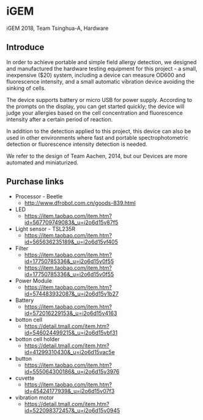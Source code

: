 # iGEM
iGEM 2018, Team Tsinghua-A, Hardware
## Introduce
In order to achieve portable and simple field allergy detection, we designed and manufactured the hardware testing equipment for this project - a small, inexpensive ($20) system, including a device can measure OD600 and fluorescence intensity, and a small automatic vibration device avoiding the sinking of cells.

The device supports battery or micro USB for power supply. According to the prompts on the display, you can get started quickly; the device will judge your allergies based on the cell concentration and fluorescence intensity after a certain period of reaction.

In addition to the detection applied to this project, this device can also be used in other environments where fast and portable spectrophotometric detection or fluorescence intensity detection is needed.

We refer to the design of Team Aachen, 2014, but our Devices are more automated and miniaturized.
## Purchase links
* Processor - Beetle
  * http://www.dfrobot.com.cn/goods-839.html
* LED
  * https://item.taobao.com/item.htm?id=567709749083&_u=i2o6d15v87f5
* Light sensor - TSL235R
  * https://item.taobao.com/item.htm?id=565636235189&_u=i2o6d15vf405
* Filter 
  * https://item.taobao.com/item.htm?id=17750785336&_u=i2o6d15v0f55
  * https://item.taobao.com/item.htm?id=17750785336&_u=i2o6d15v0f55
* Power Module
  * https://item.taobao.com/item.htm?id=574483932087&_u=i2o6d15v1b27
* Battery
  * https://item.taobao.com/item.htm?id=572016229153&_u=i2o6d15v4163
* botton cell
  * https://detail.tmall.com/item.htm?id=546024499215&_u=i2o6d15vbf31
* botton cell holder
  * https://detail.tmall.com/item.htm?id=41299310430&_u=i2o6d15vac5e
* button
  * https://item.taobao.com/item.htm?id=555064300186&_u=i2o6d15v3976
* cuvette
  * https://item.taobao.com/item.htm?id=45424177939&_u=i2o6d15v07f3
* vibration motor
  * https://detail.tmall.com/item.htm?id=522098372457&_u=i2o6d15v0945

